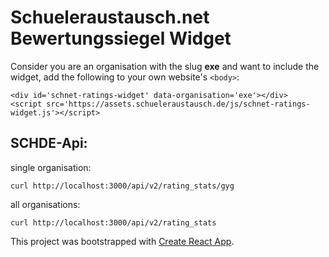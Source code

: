 # Schueleraustausch.net Bewertungssiegel Widget


Consider you are an organisation with the slug __exe__ and want to include the widget,
add the following to your own website's `<body>`:

```
<div id='schnet-ratings-widget' data-organisation='exe'></div>
<script src='https://assets.schueleraustausch.de/js/schnet-ratings-widget.js'></script>
```

## SCHDE-Api:

single organisation:

```
curl http://localhost:3000/api/v2/rating_stats/gyg
```
all organisations:
```
curl http://localhost:3000/api/v2/rating_stats
```

This project was bootstrapped with [Create React App](https://github.com/facebookincubator/create-react-app).
